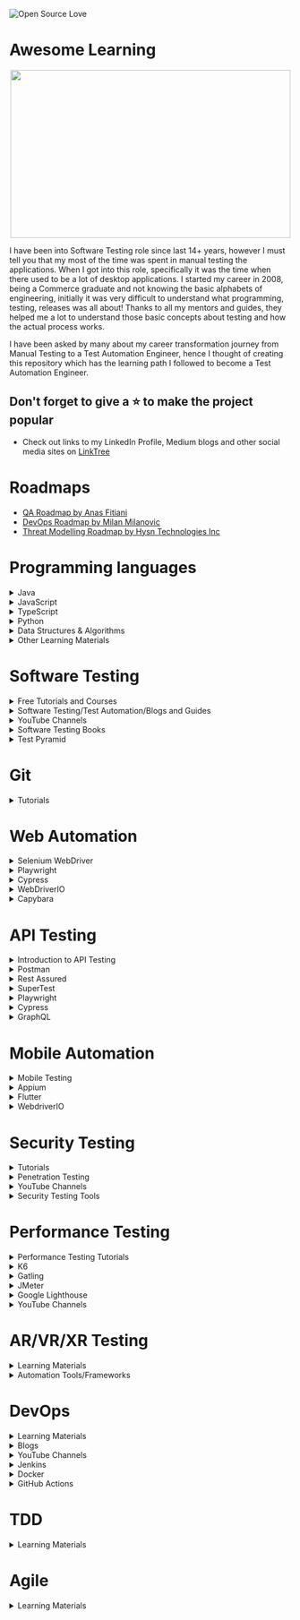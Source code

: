 
![Open Source Love](https://badges.frapsoft.com/os/v1/open-source.svg?v=103)

# Awesome Learning

<div align="center">
<img src="assets/poster.gif" width="500" height="300"/>
</div>

I have been into Software Testing role since last 14+ years, however I must tell you that my most of the time was spent in manual testing the applications. When I got into this role, specifically it was the time when there used to be a lot of desktop applications. I started my career in 2008, being a Commerce graduate and not knowing the basic alphabets of engineering, initially it was very difficult to understand what programming, testing, releases was all about! Thanks to all my mentors and guides, they helped me a lot to understand those basic concepts about testing and how the actual process works.

I have been asked by many about my career transformation journey from Manual Testing to a Test Automation Engineer, hence I thought of creating this repository which has the learning path I followed to become a Test Automation Engineer.

## Don't forget to give a :star: to make the project popular
- Check out links to my LinkedIn Profile, Medium blogs and other social media sites on [LinkTree](https://linktr.ee/faisalkhatri)

# Roadmaps
- [QA Roadmap by Anas Fitiani](https://github.com/fityanos/awesome-quality-assurance-roadmap)
- [DevOps Roadmap by Milan Milanovic](https://github.com/milanm/DevOps-Roadmap)
- [Threat Modelling Roadmap by Hysn Technologies Inc](https://github.com/hysnsec/awesome-threat-modelling)

# Programming languages 

<details>
<summary>Java</summary>

- [Java Programming Course by Angie Jones](https://testautomationu.applitools.com/java-programming-course/)
- [Beginners Book - Java Tutorials](https://beginnersbook.com/java-tutorial-for-beginners-with-examples/)
- [Learn Java Online](https://www.learnjavaonline.org/)
- [Learn Java - Codecademy](https://www.codecademy.com/learn/learn-java)
- [Java Best Practices](https://github.com/in28minutes/java-best-practices)
- [Java problems for practice - w3resources](https://www.w3resource.com/java-exercises/)
- [Java Problems for practice - Codingbat](https://codingbat.com/java)
- [Java Programming examples - Geeks for Geeks](https://www.geeksforgeeks.org/java-programming-examples/)
- [Java Programming examples - Programiz](https://www.programiz.com/java-programming/examples)
- [Java Programming examples - CodeAbbey](https://www.codeabbey.com/)
- [CodeGym](https://codegym.cc/)
- [SoloLearn](https://www.sololearn.com/learn/courses/java-introduction)
- [Java Design Patterns - Refactoring Guru](https://refactoring.guru/design-patterns)
- [Java Design Patterns - Github](https://github.com/iluwatar/java-design-patterns)
- [Introduction to Computer Science using Java](https://chortle.ccsu.edu/Java5/index.html#10)
- [W3Schools](https://www.w3schools.com/java/)
- [Head First Design Patterns](https://www.oreilly.com/library/view/head-first-design/0596007124/)
- [Clean Code](https://www.oreilly.com/library/view/clean-code-a/9780136083238/)
- [Refactoring](https://refactoring.guru/refactoring)
</details>

<details>
<summary>JavaScript</summary>

- [Beginners Series to JavaScript](https://learn.microsoft.com/en-us/shows/beginners-series-to-javascript/)
- [FreeCodeCamp.org](https://www.freecodecamp.org/news/learn-javascript-free-js-courses-for-beginners/)
- [learn-js](https://www.learn-js.org/)
- [Javascript.info](https://javascript.info/)
- [JavaScript Tutorial on Test Automation University](https://testautomationu.applitools.com/javascript-tutorial/)
- [Javascript.com](https://www.javascript.com/try)
- [W3Schools](https://www.w3schools.com/js/)
- [Eloquent JavaScript](https://eloquentjavascript.net/)
- [Full Stack Academy](https://www.fullstackacademy.com/blog/learn-javascript-for-free-13-online-tutorials-resources)
</details>

<details>
<summary>TypeScript</summary>

- [Learn TypeScript from Scratch](https://www.typescriptlang.org/docs/handbook/typescript-from-scratch.html)
- [TypeScript Course for Beginners](https://www.youtube.com/watch?v=BwuLxPH8IDs)
- [Learn TypeScript - The Ultimate Beginners Guide](https://www.freecodecamp.org/news/learn-typescript-beginners-guide/)
- [TypeScript Cash Course with Matt Pocock](https://learn.microsoft.com/en-us/shows/vs-code-livestreams/typescript-crash-course-with-matt-pocock)
- [TypeScript Tutorial](https://www.typescripttutorial.net/)
- [LearnTypeScript.dev](https://learntypescript.dev/)
- [TypeScriptLang.org](https://www.typescriptlang.org/)
- [TotalTypeScript](https://www.totaltypescript.com/tutorials)
- [TypeScript Full Tutorial by The Net Ninja](https://www.youtube.com/playlist?list=PL4cUxeGkcC9gUgr39Q_yD6v-bSyMwKPUI)
- [TypeScript Beginner's Course by Sam Pigott](https://dev.to/sam_piggott/full-typescript-beginner-s-course-free-22mg)
- [TypeScript Online Tests - Tutorials Teacher](https://www.tutorialsteacher.com/online-test/typescript-test)
- [TypeScript Tutorial in VSCode](https://code.visualstudio.com/docs/typescript/typescript-tutorial)
- [TypeScript](https://github.com/Microsoft/TypeScript)
- [Awesome TypeScript](https://github.com/semlinker/awesome-typescript)
- [Awesome TypeScript projects](https://github.com/brookshi/awesome-typescript-projects)
- [TypeScript Tips](https://github.com/jellydn/typescript-tips)
- [A curated list of awesome TypeScript resources](https://github.com/ellerbrock/awesome-typescript)
</details>

<details>
<summary>Python</summary>

- [Learn Python](https://www.learnpython.org/)
- [Python Programming course on FreeCodeCamp](https://www.freecodecamp.org/news/python-programming-course/)
- [Getting Started with Python - Python.org](https://www.python.org/about/gettingstarted/)
- [Python for Beginners](https://learn.microsoft.com/en-us/windows/python/beginners)
- [Introduction to Python](https://learn.microsoft.com/en-us/training/modules/intro-to-python/)
- [Python Tutorial - Test Automation University ](https://testautomationu.applitools.com/python-tutorial/)
- [Awesome Python](https://github.com/vinta/awesome-python)
- [Awesome Python Books](https://github.com/junnplus/awesome-python-books)
- [Python Tutorial - W3Schools](https://www.w3schools.com/python/)
- [Python Programming - Programiz](https://www.programiz.com/python-programming)
- [Learn Python - Kaggle.com](https://www.kaggle.com/learn/python)
- [Python Full Course - Bro Code](https://www.youtube.com/watch?v=XKHEtdqhLK8)
</details>

<details>
<summary>Data Structures & Algorithms</summary>

- [Awesome Algorithms](https://github.com/tayllan/awesome-algorithms) 
- [DS & A - Programiz](https://www.programiz.com/dsa)
- [DS & A in JavaScript](https://github.com/amejiarosario/dsa.js-data-structures-algorithms-javascript)
- [DS & A Problems](https://github.com/mandliya/algorithms_and_data_structures)
- [Algo Deck](https://github.com/teivah/algodeck)
</details>

<details>
<summary>Other Learning Materials </summary>

- [Project based learning](https://github.com/practical-tutorials/project-based-learning)
</details>


# Software Testing
<details>
<summary>Free Tutorials and Courses</summary>

- [Software Testing Help](https://www.softwaretestinghelp.com/)
- [Test Automation University](https://testautomationu.applitools.com/)
- [LambdaTest Learning Hub](https://www.lambdatest.com/learning-hub/)
- [Guru99.com](https://www.guru99.com/software-testing.html)
- [Software Testing Material](https://www.softwaretestingmaterial.com/)
- [Free Code Camp](https://www.freecodecamp.org/news/tag/software-testing/) 
- [Postman Learning Centre](https://learning.postman.com/docs/getting-started/introduction/)
- [BlazeMeter University](https://www.blazemeter.com/university)
- [Automation Testing for Beginner's - Ultimate Guide](https://blog.testproject.io/2020/03/26/automation-testing-for-beginners-ultimate-guide/)
- [Setting a Foundation for Successful Test Automation](https://testautomationu.applitools.com/setting-a-foundation-for-successful-test-automation/)
</details>

<details>
<summary>Software Testing/Test Automation/Blogs and Guides</summary>

- [Marting Fowler's Blog](https://martinfowler.com/tags/testing.html)
- [Angie Jone's Blog](https://angiejones.tech/)
- [Corina Pip's Blog](https://imalittletester.com/)
- [Filip hrics's Blog](https://filiphric.com/)
- [Alan Richardson's Blog](https://www.eviltester.com/blog/)
- [Mohammad Faisal Khatri's Blog](https://medium.com/@iamfaisalkhatri)
- [Jason Swett's Blog(Has a good collection of blogs related to ruby rails testing, docker and other testing stuff)](https://www.codewithjason.com/articles/)
- [Test Guild by Joe Colantonio](https://testguild.com/blog/)
- [Dan Ashby's Blog](https://danashby.co.uk/)
- [Google Testing Blog](https://testing.googleblog.com/)
- [TestProject's Blog](https://blog.testproject.io/)
- [LambdaTest Blog](https://www.lambdatest.com/blog/)
- [LambdaTest Learning Hub](https://www.lambdatest.com/learning-hub/)
- [pCloudy Blog ](https://www.pcloudy.com/blog/)
- [VTest Software Corp Blog](https://www.vtestcorp.com/blog/)
- [BrowserStack Blog](https://www.browserstack.com/blog/)
- [Software Testing News](https://www.softwaretestingnews.co.uk/)
- [OnTestAutomation](https://www.ontestautomation.com/blog/)
- [Articles by Lisa Crispin](https://lisacrispin.com/articles/) 
- [Wasiq Bhamla's Blog](https://medium.com/@WasiqB)
- [How they test?](https://github.com/abhivaikar/howtheytest)
</details>

<details>
<summary>YouTube Channels</summary>

- [Selenium Conference](https://www.youtube.com/@seleniumconf)
- [Appium Conference](https://www.youtube.com/playlist?list=PL9Z-JgiTsOYRCcJhDfmKAah9XmAp2b903)
- [Conf Engine](https://www.youtube.com/@ConfEngine)
- [GOTO Conferences](https://www.youtube.com/@GOTO-)
- [O'Reilly](https://www.youtube.com/@oreilly)
- [Programming with Mosh](https://www.youtube.com/@programmingwithmosh)
- [Free Code Camp](https://www.youtube.com/@freecodecamp)
- [LambdaTest](https://www.youtube.com/@LambdaTest)
- [Automation Testing with Joe Colantonio](https://www.youtube.com/@JoeColantonio)
- [Front-end Testing with Kevin](https://www.youtube.com/@frontendtesting)
- [BrowserStack](https://www.youtube.com/@Browserstack)
- [Sauce Labs](https://www.youtube.com/@SauceLabs_Official)
- [Faisal Khatri](https://www.youtube.com/@faisalkhatriqa)
</details>

<details>
<summary>Software Testing Books</summary>

- [Software Testing Books](https://github.com/clarabez/SoftwareTestingBooks)
- [Free Software Testing books](https://github.com/bigfool/free-software-testing-books/blob/master/free-software-testing-books.md#standards-in-software-testing)
- [Software Testing : A Craftsman's approach](https://malenezi.github.io/malenezi/SE401/Books/Software-Testing-A-Craftsman-s-Approach-Fourth-Edition-Paul-C-Jorgensen.pdf)
- [Agile Testing by Lisa Crispin](https://www.pdfdrive.com/agile-testing-e47964421.html)
- [The art of software testing](https://www.pdfdrive.com/the-art-of-software-testing-3rd-edition-e166742955.html)
- [Complete Guide to Test Automation -Arnon Axelrod](https://www.pdfdrive.com/complete-guide-to-test-automation-techniques-practices-and-patterns-for-building-and-maintaining-effective-software-projects-e184708672.html)
- [Experiences of Test Automation: Case Studies of Software Test Automation](https://www.pdfdrive.com/experiences-of-test-automation-case-studies-of-software-test-automation-e195404210.html) 
- [Software Quality Engineering: Testing, Quality Assurance, and Quantifable Improvement](https://www.pdfdrive.com/software-quality-engineering-testing-quality-assurance-and-e16540425.html)

</details>

<details>
<summary>Test Pyramid </summary>

- [Practical Test Pyramid - Martin Fowler](https://martinfowler.com/articles/practical-test-pyramid.html)
</details>


# Git

<details>
<summary>Tutorials </summary>

- [Learn Git Branching](https://learngitbranching.js.org/)
</details>


# Web Automation 

<details>
<Summary>Selenium WebDriver</Summary>

- [Selenium WebDriver Documentation](https://www.selenium.dev/documentation/)
- [Selenium Locator Strategies](https://www.selenium.dev/documentation/webdriver/elements/locators/)
- [Selenium WebDriver with Java](https://testautomationu.applitools.com/selenium-webdriver-tutorial-java/)
- [Selenium 4 in Java](https://testautomationu.applitools.com/selenium-4-java/)
- [Selenium WebDriver with Python](https://testautomationu.applitools.com/selenium-webdriver-python-tutorial/)
- [Selenium with JavaScript](https://www.selenium.dev/selenium/docs/api/javascript/index.html)
- [From Scripting to Framework with Selenium and C#](https://testautomationu.applitools.com/test-automation-framework-csharp/)
- [Codeless Test automation with Selenium IDE](https://testautomationu.applitools.com/codeless-test-automation-with-selenium-ide/)
- [Intro to Selenium WebDriver with .NET Core](https://testautomationu.applitools.com/intro-to-selenium-webdriver-with-net-core/)
- [Selenium WebDriver with Ruby](https://testautomationu.applitools.com/selenium-webdriver-with-ruby/)
- [Free Selenium WebDriver Course](https://automationintesting.com/selenium/java/course/)
- [Seleniumeasy.com](https://www.seleniumeasy.com/)
- [Selenium WebDriver example code](https://github.com/mfaisalkhatri/selenium4poc)
- [Selenium Tutorial - SoftwareTestingMaterial](https://www.softwaretestingmaterial.com/selenium-tutorial/)
- [Selenium Tutorial - SoftwareTestingHelp](https://www.softwaretestinghelp.com/selenium-tutorial-1/)
- [Selenium 4 WebDriver Hierarchy](https://www.lambdatest.com/blog/selenium-4-webdriver-hierarchy/)
- [How to handl dynamic dropdowns in Selenium](https://www.lambdatest.com/blog/handling-dropdowns-in-selenium-webdriver-java/)
- [How To Automate Shadow DOM In Selenium WebDriver](https://www.lambdatest.com/blog/shadow-dom-in-selenium/)
- [Writing Selenium Web Automation tests in Fluent way!](https://medium.com/@iamfaisalkhatri/writing-selenium-web-automation-tests-in-fluent-way-864db95ee67a)
- [End to End Testing using Selenium WebDriver and Java](https://medium.com/@iamfaisalkhatri/end-to-end-testing-using-selenium-webdriver-and-java-4ff8667716ca)
- [Blogs related to Selenium WebDriver by LambdaTest](https://www.lambdatest.com/blog/?s=selenium+webdriver)
- [Understanding CSS Selectors in Selenium](https://www.pcloudy.com/blogs/understanding-css-selectors-in-selenium/)
- [Everything you need to know about the Selenium IDE: Tutorial](https://www.pcloudy.com/blogs/everything-you-need-to-know-about-the-selenium-ide-tutorial/)
- [Executing Parallel Test Sessions with TestNG and Selenium WebDriver](https://www.pcloudy.com/blogs/executing-parallel-test-sessions-with-testng-and-selenium-webdriver/)
- [Parallel Execution of Tests using Selenium Grid 4 with Docker Compose](https://medium.com/@iamfaisalkhatri/parallel-execution-of-tests-using-selenium-grid-4-with-docker-compose-2dc243f4fe8b)
</details>

<details>
<summary>Playwright</summary>

- [Playwright Documentation - Nodejs](https://playwright.dev/docs/intro)
- [Playwright Documentation - Java](https://playwright.dev/java/docs/intro)
- [Playwright Documentation - Python](https://playwright.dev/python/docs/intro)
- [Playwright Documentation - .NET](https://playwright.dev/dotnet/docs/intro)
- [Playwright - YouTube](https://www.youtube.com/channel/UC46Zj8pDH5tDosqm1gd7WTg)
- [Playwright Locators](https://playwright.dev/docs/locators)
- [Playwright with JavaScript](https://testautomationu.applitools.com/js-playwright-tutorial/)
- [What is Microsoft Playwright JS?](https://testguild.com/what-is-microsoft-playwright-js/)
- [Testing Modern Web Apps with Playwright | OD110](https://www.youtube.com/watch?v=sAY9FmBih08)
- [An End To End Playwright Testing with TypeScript](https://www.youtube.com/watch?v=wawbt1cATsk)
- [Playwright Tutorial: Getting Started With Playwright Framework](https://www.lambdatest.com/blog/playwright-framework/)
- [Playwright - Github](https://github.com/microsoft/playwright)
- [Playing with Playwright](https://applitools.com/blog/playing-with-playwright/)
- [Interactive website to learn playwright](https://try.playwright.tech/)
</details>

<details> 
<summary>Cypress</summary>

- [Cypress Documentation](https://docs.cypress.io/guides/overview/why-cypress)
- [Introduction to Cypress](https://testautomationu.applitools.com/cypress-tutorial/)
- [Cypress with TypeScript](https://testautomationu.applitools.com/cypress-with-typescript/)
- [Advanced Cypress](https://testautomationu.applitools.com/advanced-cypress-tutorial/)
- [Filip Hric's blogs on Cypress](https://filiphric.com/blog)
- [Cypress Testing Tutorial](https://www.youtube.com/watch?v=jX3v3N6oN5M)
- [Learn Cypress](https://learn.cypress.io/)
- [Cypress - Youtube](https://www.youtube.com/@Cypressio)
</details>

<details>
<summary>WebDriverIO </summary>

- [WebdriverIO](https://webdriver.io/)
- [WebDriverIO - YouTube](https://www.youtube.com/watch?v=GAc031zGWTM&list=PLPO0LFyCaSo3oedws079pCNtppXAZdjv6)
- [UI Automation with WebdriverIO v7](https://testautomationu.applitools.com/webdriverio-7-tutorial/)
- [Automated Visual Testing with WebdriverIO](https://testautomationu.applitools.com/automated-visual-testing-javascript-webdriverio/)
- [WebApp Testing with WebdriverIO - Crash Course](https://www.youtube.com/watch?v=RJ2kwpzX8so)
- [WebDriverIo v8 Must Know Features with Christian Bromann](https://www.youtube.com/watch?v=OZXVcK-dJkQ)
- [WebDriverIO and Extended Debugging with Christian Bromann](https://www.youtube.com/watch?v=aX5TLGKhTKM)
- [WebDriverIO Wednesdays with Kevin](https://www.youtube.com/watch?v=k6FFwurWhf0&list=PL0y7qCn3hjLYGdFtm_qvF0mCdFnBKs2C7)
- [WebdrivreIO - Github](https://github.com/webdriverio/webdriverio)
</details>

<details>
<summary>Capybara</summary>

- [Introduction to Capybara](https://testautomationu.applitools.com/capybara-ruby/)
</details>



# API Testing 

<details>
<summary>Introduction to API Testing</summary>

- [REST API Concepts and examples](https://www.youtube.com/watch?v=7YcW25PHnAA)
- [Testing Strategies in a Microservice Architecture](https://martinfowler.com/articles/microservice-testing/)
- [What is an API? API for Beginners](https://www.youtube.com/watch?v=GZvSYJDk-us)
- [What is API Testing?](https://mfaisalkhatri.github.io/2020/08/08/apitesting/)
- [API Testing Tutorial](https://www.softwaretestinghelp.com/api-testing-tutorial/)
- [A Comprehensive API Testing Guide](https://www.softwaretestingmaterial.com/api-testing/)
- [Getting Started With Testing Microservices](https://alexromanov.github.io/2021/06/28/microservices-test-resources/)
- [JSON.org](https://www.json.org/json-en.html)
- [What is JSON?](https://www.w3schools.com/whatis/whatis_json.asp)
</details>

<details>
<summary>Postman</summary>

- [Postman Learning Center](https://learning.postman.com/docs/getting-started/introduction/)
- [15 days of Postman for Testers](https://www.postman.com/postman/workspace/15-days-of-postman-for-testers/overview)
- [Postman Beginner's Course - API Testing](https://www.youtube.com/watch?v=VywxIQ2ZXw4)
- [Postman API Crash Course - Clever Programmer](https://www.youtube.com/watch?v=Iq7eh6DhN6M)
- [Postman end to end Tutorials Saravanan Seenivasan](https://www.youtube.com/@SaravananSeenivasan)
- [API Testing Videos by Dimpy Adhikary - DTestHive](https://www.youtube.com/@DTestHive)
- [API Test Automation with Postman](https://testautomationu.applitools.com/postman-tutorial/)
- [Exploring Service APIs through Test Automation](https://testautomationu.applitools.com/exploring-service-apis-through-test-automation/)
- [newman](https://github.com/postmanlabs/newman)
- [Postman blogs](https://blog.postman.com/)
- [Using Postman Environment Variables & Auth Tokens](https://medium.com/@codebyjeff/using-postman-environment-variables-auth-tokens-ea9c4fe9d3d7)
- [API Testing using Postman](https://medium.com/aubergine-solutions/api-testing-using-postman-323670c89f6d)
</details>

<details>
<summary>Rest Assured</summary>

- [rest-assured.io](https://rest-assured.io/)
- [Rest Assured Usage Guide](https://github.com/rest-assured/rest-assured/wiki/Usage)
- [Automating your API tests with REST Assured](https://testautomationu.applitools.com/automating-your-api-tests-with-rest-assured/)
- [A Guide to REST-assured](https://www.baeldung.com/rest-assured-tutorial)
- [End to End API Testing using rest-assured](https://medium.com/@iamfaisalkhatri/end-to-end-api-testing-using-rest-assured-a58c4ea80255)
- [How to perform API testing with REST Assured](https://techbeacon.com/app-dev-testing/how-perform-api-testing-rest-assured)
- [James Willett - Rest Assured blogs](https://www.james-willett.com/blog/restassured/)
- [Rest Assured Example code](https://github.com/mfaisalkhatri/rest-assured-examples)
- [REST API Automation From Scratch](https://blog.testproject.io/2021/07/28/rest-api-automation-from-scratch/)
- [Rest Assured Tutorial](https://mindmajix.com/rest-assured-tutorial)
- [Creating data driven API tests with REST Assured and TestNG](https://www.ontestautomation.com/creating-data-driven-api-tests-with-rest-assured-and-testng/)
- [How to perform JSON Schema Validation using Rest-Assured?](https://medium.com/@iamfaisalkhatri/how-to-perform-json-schema-validation-using-rest-assured-64c3b6616a91)
</details>

<details>
<summary>SuperTest</summary>

- [SuperTest](https://www.npmjs.com/package/supertest)
- [API Testing in JavaScript](https://testautomationu.applitools.com/javascript-api-testing/)
- [Dead-Simple API Tests With SuperTest, Mocha, and Chai](https://dev-tester.com/dead-simple-api-tests-with-supertest-mocha-and-chai/)
- [API Testing using SuperTest](https://medium.com/@iamfaisalkhatri/api-testing-using-supertest-ea37522fa329)
- [API Testing using Jest and SuperTest](https://www.testingwithmarie.com/post/api-testing-using-jest-and-supertest)
</details>

<details>
<summary>Playwright</summary>

- [API Testing with Playwright](https://playwright.dev/docs/test-api-testing)
- [Using Playwright for API testing](https://reflect.run/articles/using-playwright-for-api-testing/)
- [API Testing with Playwright - GitHub](https://github.com/microsoft/playwright/blob/main/docs/src/test-api-testing-js.md)
</details>

<details>
<summary>Cypress</summary>

- [API & Integration Tests](https://learn.cypress.io/advanced-cypress-concepts/integration-and-api-tests)
- [A Step-By-Step Guide To Cypress API Testing](https://www.lambdatest.com/blog/cypress-api-testing/)
- [Cypress basics: API testing](https://filiphric.com/cypress-basics-api-testing)
- [API Testing with Cypress Series' Articles](https://dev.to/murillowelsi/series/12873)
- [Advanced Cypress](https://testautomationu.applitools.com/advanced-cypress-tutorial/)
- [How To Test API With Cypress | Filip Hric | Testμ 2022 | LambdaTest](https://www.youtube.com/watch?v=kENXELkT4O4)
</details>

<details>
<summary>GraphQL</summary>

- [GraphQL](https://graphql.org/)
- [GraphQL - GitHub](https://github.com/graphql)
- [A Beginner’s Guide to GraphQL](https://www.freecodecamp.org/news/a-beginners-guide-to-graphql-86f849ce1bec/)
- [Testing GraphQL API](https://blog.testproject.io/2020/06/23/testing-graphql-api/)
- [How to Test your GraphQL Endpoints](https://escape.tech/blog/testing-your-graphql-api/)
- [Writing Tests for GraphQL APIs using REST Assured](https://applitools.com/blog/writing-tests-graphql-apis-rest-assured/)
- [GraphQL Guides](https://www.graphql.com/guides/)
</details>


# Mobile Automation

<details>
<summary>Mobile Testing</summary>

- [Guide to Mobile Testing](https://medium.com/@iamfaisalkhatri/guide-to-mobile-testing-d0dd2d9b59f1)
- [Mobile App Testing Guide](https://blog.qatestlab.com/2020/09/04/mobile-app-testing-guide/)
- [Mobile Automation Testing Tools](https://www.lambdatest.com/blog/best-mobile-automation-testing-tools/)
- [What is an Android Emulator? How to Start and use it?](https://medium.com/@iamfaisalkhatri/what-is-an-android-emulator-how-to-start-and-use-it-66fdcf52be7e)
- [Emulator vs Simulator For Mobile Testing: Differences & Setup](https://www.lambdatest.com/blog/difference-between-emulator-vs-simulator-for-mobile-testing/)
- [Mobile App Testing Tutorials (A Complete Guide With 30+ Tutorials)](https://www.softwaretestinghelp.com/beginners-guide-to-mobile-application-testing/)
- [Mobile App Testing Tutorial: A Comprehensive Guide With Examples and Best Practices](https://www.lambdatest.com/learning-hub/mobile-app-testing)
- [Mobile Application Testing using Automation frameworks](https://www.browserstack.com/guide/mobile-application-testing-frameworks)
</details>

<details>
<summary>Appium</summary>

- [Appium Conference](https://www.youtube.com/playlist?list=PL9Z-JgiTsOYRCcJhDfmKAah9XmAp2b903)
- [Appium.io](https://appium.io/)
- [Appium Desired Capabilities](https://appium.io/docs/en/writing-running-appium/caps/)
- [Appium 2.0 Documentation](https://appium.github.io/appium/docs/en/2.0/)
- [Appium Inspector](https://github.com/appium/appium-inspector)
- [Appium Desktop](https://github.com/appium/appium-desktop)
- [Setting up Appium on MAC for automating iOS App](https://wasiqb.github.io/blogs/appium-automation-ios)
- [BEGINNERS GUIDE TO APPIUM AUTOMATION WITH JAVA FOR ANDROID APPS](https://wasiqb.wordpress.com/2017/04/19/beginners-guide-to-appium-automation-with-java-for-android-apps-part-2/)
- [Inspecting elements of an app using Appium Inspector and BrowserStack!](https://medium.com/@iamfaisalkhatri/inspecting-elements-of-an-app-using-appium-inspector-and-browserstack-32c095a5333c)
- [Mobile Automation with Appium in Java](https://testautomationu.applitools.com/appium-java-tutorial/)
- [Mobile Automation with Appium in JavaScript](https://testautomationu.applitools.com/appium-javascript-tutorial/)
- [Automated Mobile App Testing using Appium and Python](https://blog.testproject.io/2019/07/16/automated-mobile-app-using-appium-and-python/)
- [Appium Version 2.0 Fundamentals](https://university.blazemeter.com/)
- [Getting started with Appium 2.0: Your beginner’s guide](https://bitrise.io/blog/post/getting-started-with-appium-2-0-your-beginners-guide)
- [How To Identify Locators In Appium [With Examples]](https://www.lambdatest.com/blog/locators-in-appium/)
- [Automated App testing using Appium with TestNG](https://www.lambdatest.com/blog/appium-with-testng-tutorial/)
- [How To Test React Native Apps On iOS And Android](https://www.lambdatest.com/blog/test-react-native-apps-on-ios-and-android/)
- [Complete Tutorial On Appium Parallel Testing [With Examples]](https://www.lambdatest.com/blog/appium-parallel-testing/)
- [How to start Appium Server Programmatically?](https://medium.com/@iamfaisalkhatri/how-to-start-appium-server-programmatically-ec07292ab59)
- [Appium 2.0 Plugins](https://appium.github.io/appium/docs/en/2.0/ecosystem/#plugins)
- [Appium Gestures Plugin](https://github.com/AppiumTestDistribution/appium-gestures-plugin)
- [Build your own Appium 2.0 Driver by Srinivasan Sekar & Sai Krishna #SeConf 2022](https://www.youtube.com/watch?v=DWoqcZc3D5Y)
</details>

<details>
<summary>Flutter</summary>

- [Automating Tests for Flutter Apps](https://testautomationu.applitools.com/testing-flutter-apps/)
- [Flutter Testing Guide for Beginners - Part 1: Unit Tests & Setup](https://www.youtube.com/watch?v=hUAUAkIZmX0)
- [Flutter Testing Guide for Beginners – Part 2: Widget & Integration Tests](https://www.youtube.com/watch?v=Ghqry5dtgH4)
- [Testing Flutter apps](https://docs.flutter.dev/testing)
- [APPIUM For Android & iOS Mobile Apps Testing In Flutter](https://medium.flutterdevs.com/appium-for-android-ios-mobile-apps-testing-in-flutter-709cee06f3)
- [Automating Flutter Apps with Appium Flutter Driver using Appium Java Client](https://testsigma.com/blog/automating-flutter-apps-with-appium-flutter-driver/)
- [Appium Flutter Finder Java](https://github.com/ashwithpoojary98/javaflutterfinder)
- [CommonFinders Class Flutter](https://api.flutter.dev/flutter/flutter_test/CommonFinders-class.html)
- [Appium Flutter Driver](https://github.com/appium-userland/appium-flutter-driver)
- [Flutter App Test Automation poc | Appium Flutter Driver| Flutter Finder](https://www.youtube.com/watch?v=fsfMw_e7e9U)
- [Automated Flutter App Testing - Testingbot](https://testingbot.com/support/mobile/flutter.html#start)
- [Appium Flutter Driver - A Use Case Demo by Atmaram Naik](https://www.youtube.com/watch?v=hv74YaISJSg)

</details>

<details>
<summary>WebdriverIO </summary>

- [WebdriverIO documentation](https://webdriver.io/docs/gettingstarted)
- [Mobile Selectors](https://webdriver.io/docs/selectors#mobile-selectors)
- [Appium boilerplate](https://github.com/webdriverio/appium-boilerplate/)
- [Mobile e2e tests using WebdriverIO and Appium](https://dev.to/fmo91/mobile-e2e-tests-using-webdriverio-and-appium-4071)
- [Appium Service](https://webdriver.io/docs/appium-service)
- [Guide to setup appium webdriverIO project to test android | ios application](https://www.youtube.com/watch?v=Sk9CQ3BaW_w)
</details>

# Security Testing

<details>
<summary>Tutorials</summary>

- [OWASP Top 10](https://owasp.org/www-project-top-ten/)
- [ZAProxy](https://www.zaproxy.org/)
- [Security Testing Guide](https://github.com/OWASP/wstg/tree/master/document)
- [Security Testing Tutorial](https://www.softwaretestingmaterial.com/security-testing-tutorial/)
- [OWASP Web Security Testing Guide](https://www.softwaretestinghelp.com/how-to-test-application-security-web-and-desktop-application-security-testing-techniques/)
- [Web Application Security Testing Guide](https://www.softwaretestinghelp.com/security-testing-of-web-applications/)
- [Security Testing](https://www.geeksforgeeks.org/software-testing-security-testing/)
- [OWASP Mobile Security](https://owasp.org/www-project-mobile-app-security/)
- [Hacksplaining](https://www.hacksplaining.com/owasp)
- [OWASP Top 10 Vulnerabilities](https://www.softwaretestinghelp.com/owasp-top-10-security-vulnerabilities/)
- [OWASP Top 10 2021](https://owasp.org/Top10/)
- [OWASP Top 10 tools and tactics](https://resources.infosecinstitute.com/topic/owasp-top-10-tools-and-tactics/)
- [awesome-security](https://github.com/sbilly/awesome-security)
- [awesome web security](https://github.com/qazbnm456/awesome-web-security)
- [awesome Hacking](https://github.com/qazbnm456/awesome-web-security)
- [awesome web hacking](https://github.com/infoslack/awesome-web-hacking)
- [awesome mobile security](https://github.com/vaib25vicky/awesome-mobile-security)
- [awesome-appsec](https://github.com/paragonie/awesome-appsec)
- [awesome-api-security](https://github.com/arainho/awesome-api-security)
- [Threat Modelling](https://owasp.org/www-community/Threat_Modeling)
- [What is Threat Modelling and How does it work?](https://www.mygreatlearning.com/blog/what-is-threat-modeling-and-how-does-it-work/)
- [What is CVE?](https://www.redhat.com/en/topics/security/what-is-cve)
</details>

<details> 
<summary>Penetration Testing</summary>

- [Penetration testing guide](https://www.softwaretestinghelp.com/penetration-testing-guide/)
- [Pentesterlabs](https://pentesterlab.com/)
- [The Beginner’s Guide to API Hacking - DANA EPP'S BLOG](https://danaepp.com/beginners-guide-to-api-hacking)
- [Hacking APIs: Workshop - Corey Ball](https://sway.office.com/HVrL2AXUlWGNDHqy)
- [MalAPI by mrd0x](https://malapi.io/)
- [What is DAST?](https://www.softwaretestinghelp.com/what-is-dast/)
- [What is RAST?](https://www.softwaretestinghelp.com/rasp-tutorial/)
- [What is SAST](https://www.softwaretestinghelp.com/sast-tutorial/)
- [What is IAST](https://www.softwaretestinghelp.com/what-is-iast/)
- [Difference between DAST,SAST, IAST and RAST](https://www.softwaretestinghelp.com/differences-between-sast-dast-iast-and-rasp/)
- [SAST, DAST and IAST](https://www.getastra.com/blog/security-audit/interactive-application-security-testing/)
- [CyberSecurity - Codeacademy](https://www.codecademy.com/catalog/subject/cybersecurity)
- [Collection of Penetration Testing resources](https://github.com/wtsxDev/Penetration-Testing#penetration-testing-resources)
- [Penetration Testing Full Course - FreeCodeCamp.org](https://www.freecodecamp.org/news/full-penetration-testing-course/)
</details>

<details>

<summary>YouTube Channels</summary>

- [OWASP Foundation](https://www.youtube.com/@OWASPGLOBAL)
- [OWASP Top 10 2021 - The List and How You Should Use It](https://www.youtube.com/watch?v=hryt-rCLJUA)
- [2021 OWASP Top Ten Overview - F5 DevCentral](https://www.youtube.com/watch?v=uu7o6hEswVQ&list=PLyqga7AXMtPOguwtCCXGZUKvd2CDCmUgQ)
- [API hacking for the Actually Pretty Inexperienced hacker with Katie Paxton-Fear](https://www.youtube.com/watch?v=qqmyAxfGV9c)
- [OWASP Devslop](https://www.youtube.com/@OWASPDevSlop)
- [A Starters Guide to Pentesting with OWASP](https://www.youtube.com/watch?v=AO_sqXb-gKE)
- [Actionable Security Testing Tips on the TestGuild Security Testing](https://www.youtube.com/playlist?list=PL9AgRtJkydU3JzSZcwWxMwrrzg9SSGWwH)
</details>

<details>
<summary>Security Testing Tools</summary>

- [Vulnerability Scanning Tools](https://owasp.org/www-community/Vulnerability_Scanning_Tools)
- [19 Powerful Penetration Testing tools](https://www.softwaretestinghelp.com/penetration-testing-tools/)
- [Top 10 Open Source Security Testing Tools for Web Apps](https://hackr.io/blog/top-10-open-source-security-testing-tools-for-web-applications)
- [10 best mobile app security testing tools](https://www.softwaretestinghelp.com/mobile-app-security-testing-tools/)
- [API Security Tools](https://owasp.org/www-community/api_security_tools)
- [Snyk.io](https://snyk.io/)
- [Pynt.io](https://www.pynt.io/)
- [Black Duck](https://community.synopsys.com/s/)
- [Checkmarx](https://checkmarx.com/)
</details>

# Performance Testing

<details>
<summary>Performance Testing Tutorials</summary>

- [A Complete Performance Testing Guide With Examples](https://www.softwaretestinghelp.com/introduction-to-performance-testing-loadrunner-training-tutorial-part-1/)
- [What is Performance Testing?](https://www.techtarget.com/searchsoftwarequality/definition/performance-testing)
- [Master Performance Testing](https://university.blazemeter.com/)
- [Performance Testing vs. Load Testing vs. Stress Testing](https://www.blazemeter.com/blog/performance-testing-vs-load-testing-vs-stress-testing)
- [What is Throughput in Performance Testing?](https://testguild.com/performance-testing-what-is-throughput/)
- [Load Testing Best Practices](https://loadninja.com/load-testing/)
- [Tools and Techniques for Performance and Load Testing](https://testautomationu.applitools.com/performance-and-load-testing/)
- [awesome-performance-testing](https://github.com/andriisoldatenko/awesome-performance-testing)
- [15 Top Load Testing Tools Open Source MUST KNOW in 2021](https://www.youtube.com/watch?v=KECr2BujqtM)
- [15 BEST Performance Testing Tools (Load Testing Tools) In 2023](https://www.softwaretestinghelp.com/performance-testing-tools-load-testing-tools/)
- [Performance Testing Tools: Types, Use & More](https://www.knowledgehut.com/blog/software-testing/performance-testing-tools)
</details>

<details> 
<summary>K6</summary>

- [Beginner’s Guide to Load Testing with k6](https://medium.com/swlh/beginners-guide-to-load-testing-with-k6-85ec614d2f0d)
- [API performance testing with k6](https://circleci.com/blog/api-performance-testing-with-k6/)
- [K6 - Usage Guide and Docs](https://k6.io/docs/)
- [K6 - Examples and Tutorials](https://k6.io/docs/examples/)
- [K6 - API Load Testing](https://k6.io/docs/testing-guides/api-load-testing/)
- [How to get started with K6?](https://isitobservable.io/site-reliability-engineering/how-to-get-started-with-k6)
- [Grafana K6](https://github.com/grafana/k6)
- [Performance Testing with K6](https://github.com/cajames/performance-testing-with-k6)
</details>


<details>
<summary>Gatling</summary>

- [Free Gatling Courses on Gatling Academy](https://academy.gatling.io/collections)
- [awesome-gatling](https://github.com/aliesbelik/awesome-gatling)
- [Gatling Tutorial: Getting Started With Gatling Load Testing](https://www.softwaretestinghelp.com/gatling-tutorial/)
- [Gatling Quickstart](https://gatling.io/docs/gatling/tutorials/quickstart/)
- [Load Testing with Gatling - James Willett](https://www.james-willett.com/gatling-load-testing-complete-guide/)
- [Intro to Gatling](https://www.baeldung.com/introduction-to-gatling)
- [8 Reasons You Should Use Gatling for Load Testing](https://www.blazemeter.com/blog/gatling-load-testing)
</details>

<details>
<summary>JMeter</summary>

- [Jeter Documentation](https://jmeter.apache.org/)
- [JMeter -Github](https://github.com/apache/jmeter)
- [JMeter Plugins](https://jmeter-plugins.org/)
- [JMeter Maven Plugin](https://github.com/jmeter-maven-plugin/jmeter-maven-plugin)
- [JMeter Tutorials: The Complete Free Training On JMeter](https://www.softwaretestinghelp.com/jmeter-tutorials/)
- [JMeter Tutorial](https://www.blazemeter.com/blog/jmeter-tutorial)
- [JMeter Tutorials - SWTestacademy](https://www.swtestacademy.com/category/performance-testing/jmeter/)
- [JMeter Tutorial - Great Learning](https://www.mygreatlearning.com/jmeter/tutorials)
- [Intro to JMeter - Baeldung](https://www.baeldung.com/jmeter)
- [awesome-jmeter](https://github.com/aliesbelik/awesome-jmeter)
</details>

<details>
<summary>Google Lighthouse</summary>

- [Lighthouse - GitHub](https://github.com/GoogleChrome/lighthouse)
- [What Is Google Lighthouse and How to Use It?](https://www.elegantthemes.com/blog/wordpress/what-is-google-lighthouse-and-how-to-use-it)
- [Introduction to Chrome Lighthouse](https://www.freecodecamp.org/news/introduction-to-chrome-lighthouse/)
</details>

<details>
<summary>YouTube Channels</summary>

- [Actionable Performance Testing & SRE Tips on the TestGuild Performance Podcast](https://www.youtube.com/playlist?list=PL9AgRtJkydU3pQfcrQmDrGMbx3aNMnLnW)
- [Gatling Tutorials for Beginners - James Willett](https://www.youtube.com/playlist?list=PLw_jGKXm9lIYpTotIJ-R31pXS7qqwXstt)
- [K6](https://www.youtube.com/@k6io)
- [JMeter Tutorials](https://www.youtube.com/playlist?list=PLCYqwbyDA33R5p7f0oBcQ7DdYOG16x5KL)
- [Gatling Corp](https://www.youtube.com/channel/UCaNih6sKuJ9DIMjTEW1EAlQ)
- [How To Test Software Performance](https://www.youtube.com/watch?v=7koEc8iX7AM)
- [What Is Google Lighthouse and How to Use It?](https://www.youtube.com/watch?v=VyaHwvPWuZU)
</details>

# AR/VR/XR Testing
<details>
<summary>Learning Materials</summary>

- [What is MetaVerse? | VR, AR, MR and XR](https://medium.com/@iamfaisalkhatri/what-is-metaverse-vr-ar-mr-and-xr-4b77b6f6391a)
- [AR/VR Testing Tutorial – How To Perform AR/VR Testing](https://www.softwaretestingmaterial.com/ar-vr-testing/)
- [All You Need To Know About Augmented Reality Testing](https://mobidev.biz/blog/how-test-augmented-reality-applications)
- [Arium — An Automation framework for Unity/XR](https://medium.com/xrpractices/arium-an-automation-framework-for-unity-xr-d51ed608e8b0)
- [How to Test Voice Recognition in 4 Steps With Perfecto](https://www.perfecto.io/blog/test-voice-recognition-perfecto)
- [Audio Capture From iOS Simulators and Real Devices](https://appium.io/docs/en/writing-running-appium/ios/audio-capture/)
- [How To Do Virtual Augmented Reality Testing](https://testguild.com/testing-virtual-augmented-reality/)
- [Visual Testing of AR, VR, and MR in Research Focused Product Delivery](https://applitools.com/blog/visual-testing-of-virtual-reality/)

</details>


<details>
<summary>Automation Tools/Frameworks </summary>

- [Arium Framework](https://github.com/thoughtworks/Arium)

</details>


# DevOps

<details>
<summary>Learning Materials</summary>

- [Free Devops Books](https://github.com/nkatre/Free-DevOps-Books-1)
- [Lets-DevOps/awesome-learning](https://github.com/Lets-DevOps/awesome-learning)
- [What is CI/CD?](https://www.redhat.com/en/topics/devops/what-is-ci-cd#ci/cd-tools)
- [What is CI/CD Pipeline?](https://www.redhat.com/en/topics/devops/what-cicd-pipeline)
- [annfelix/DEVOPS-WORLD](https://github.com/annfelix/DEVOPS-WORLD)
- [Continuous Integration Patterns and Anti-Patterns](https://dzone.com/refcardz/continuous-integration)
- [Learn How to Set Up a CI/CD Pipeline From Scratch](https://dzone.com/articles/learn-how-to-setup-a-cicd-pipeline-from-scratch)
- [How to use Docker for Automation Testing?](https://www.engati.com/blog/docker-for-automation-testing)
- [Test Automation in DevOps](https://testautomationu.applitools.com/test-automation-in-devops/)
- [Continuous Testing with Azure DevOps](https://testautomationu.applitools.com/azure-devops-tutorial/)
- [Scaling tests with Docker](https://testautomationu.applitools.com/scaling-tests-with-docker/)
- [Whole Team Approach to Continuous Testing](https://testautomationu.applitools.com/the-whole-team-approach-to-continuous-testing/)


</details>

<details>
<summary>Blogs</summary>

- [DevOps.com](https://devops.com/category/blogs/ai/)
- [ContinuousDelivery.com](https://continuousdelivery.com/)
- [Continuous Deliver in DevOps](https://www.softwaretestinghelp.com/continuous-delivery-in-devops/)
- [Devops Testing](https://medium.com/@iamfaisalkhatri/devops-testing-vtest-blog-635d88de352f)
- [Practical Guide to Continuous Intergration for Automation Testing](https://medium.com/@iamfaisalkhatri/practical-guide-on-continuous-integration-for-automation-tests-vtest-blog-23e6d37f523f)
- [Jez Humble's Blog](https://continuousdelivery.com/)
- [Dave Farley's Blog](https://www.davefarley.net/)
- [Gasper Vitta's Blog(Lots of cool stuff on CI/CD, docker, testing)](https://www.gasparevitta.com/)
- [What is Continuous Testing?](https://medium.com/@iamfaisalkhatri/what-is-continuous-testing-lambdatest-bd2c464b414c)
</details>

 <details>
 <summary>YouTube Channels</summary>

- [Dave Farley - Continuous Delivery](https://www.youtube.com/@ContinuousDelivery)
- [DevOps Engineering Course for Beginners](https://www.youtube.com/watch?v=j5Zsa_eOXeY)
- [What is DevOps?](https://www.youtube.com/watch?v=kBV8gPVZNEE)
- [DevOps Prerequisites Course - Getting started with DevOps](https://www.youtube.com/watch?v=Wvf0mBNGjXY)
 </details>


<details>
<summary>Jenkins </summary>

- [Jenkins Tutorials](https://www.jenkins.io/doc/tutorials/)
- [Jekins Beginners Tutorials](https://www.softwaretestinghelp.com/jenkins-tutorials/)
- [Jenkins CI Tutorials](https://www.softwaretestinghelp.com/jenkins-ci-tutorial/)
- [Testing with Jenkins](https://www.jenkins.io/doc/developer/testing/)
- [Jenkins Tutorial](https://testautomationu.applitools.com/jenkins-tutorial/)
- [Jenkins YouTube Channel](https://www.youtube.com/@jenkinscicd)
- [Selenium Continuous Integration with Jenkins](https://www.softwaretestingmaterial.com/selenium-continuous-integration/)
- [What is Jenkins and How does it work?](https://www.techtarget.com/searchsoftwarequality/definition/Jenkins)
- [What is Jenkins? How to Use Jenkins for CI/CD and Testing](https://applitools.com/blog/what-is-jenkins-how-to-use-jenkins-ci-testing/)
- [Jenkins Tutorial for Beginners: A Comprehensive Guide With Examples and Best Practices](https://www.lambdatest.com/learning-hub/jenkins)
- [Jenkins Full Course in 4 Hours | Jenkins Tutorial For Beginners](https://www.youtube.com/watch?v=3a8KsB5wJDE)
- [ssbostan/jenkins-tutorial](https://github.com/ssbostan/jenkins-tutorial)

</details>

<details>
<summary>Docker</summary>

- [Docker](https://www.youtube.com/@DockerIo)
- [Play with Docker](https://www.docker.com/play-with-docker/)
- [Learn Docker Online](https://learndocker.online/)
- [Docker Curriculum](https://docker-curriculum.com/#)
- [Learning Docker](https://github.com/willitscale/learning-docker)
- [veggiemonk/awesome-docker](https://github.com/veggiemonk/awesome-docker)
- [The Ultimate Guide to End to End Tests with Selenium and Docker](https://www.freecodecamp.org/news/end-to-end-tests-with-selenium-and-docker-the-ultimate-guide/)
- [Docker full Course](https://dev.to/techworld_with_nana/full-docker-course-free-4hl3)
- [Training - Play with Docker](https://training.play-with-docker.com/)
- [Docker Tutorial for Beginners by Mosh](https://www.youtube.com/watch?v=pTFZFxd4hOI)
- [Docker Labs](https://github.com/docker/labs)
- [Docker Tutorial for Beginners | Docker Full Course](https://www.youtube.com/watch?v=zJ6WbK9zFpI)
- [Docker Tutorial for Beginners - A Full DevOps Course on How to Run Applications in Containers](https://www.youtube.com/watch?v=fqMOX6JJhGo)
- [Docker Containers and Kubernetes Fundamentals – Full Hands-On Course](https://www.youtube.com/watch?v=kTp5xUtcalw)
- [Docker Tutorial for Beginners [FULL COURSE in 3 Hours]](https://www.youtube.com/watch?v=3c-iBn73dDE)
- [Parallel Execution of Tests using Selenium Grid 4 with Docker Compose](https://medium.com/@iamfaisalkhatri/parallel-execution-of-tests-using-selenium-grid-4-with-docker-compose-2dc243f4fe8b)
- [Introduction to Docker Compose](https://www.baeldung.com/ops/docker-compose)
- [Docker Compose Documentation](https://docs.docker.com/get-started/08_using_compose/)
- [docker/compose](https://github.com/docker/compose)

</details>

<details>
<summary>GitHub Actions</summary>

- [GitHub Actions Documentation](https://docs.github.com/en/actions)
- [Automate your workflow from idea to production](https://github.com/features/actions)
- [How to setup GitHub Actions for NodeJS project?](https://medium.com/@iamfaisalkhatri/how-to-setup-github-actions-for-node-js-project-1edd6ce1dbe1)
- [GitHub Actions Tutorial - Basic Concepts and CI/CD Pipeline with Docker](https://www.youtube.com/watch?v=R8_veQiYBjI)
- [How to setup Github Actions for Java with Maven project?](https://medium.com/@iamfaisalkhatri/how-to-setup-github-actions-for-java-with-maven-project-b6fe394be508)
</details>

# TDD
<details> 
<summary>Learning Materials</summary>

- [Awesome TDD](https://github.com/unicodeveloper/awesome-tdd)
- [TestDrivenDevelopment - Martin Fowler](https://martinfowler.com/bliki/TestDrivenDevelopment.html)
- [TDD Is The Best Design Technique - Dave Farley](https://www.youtube.com/watch?v=ln4WnxX-wrw)
- [The 3 Types of Unit Test in TDD • Dave Farley • GOTO 2022](https://www.youtube.com/watch?v=ihOUzzwPFIk)
- [Test Driven Development vs Behavior Driven Development • Dave Farley • GOTO 2022](https://www.youtube.com/watch?v=ILmSEyeM9IU)
- [TDD | Dave Farley's Blog](https://www.davefarley.net/?cat=16)
- [Test *Driven* Development - Dave Farley](https://www.davefarley.net/?p=220)
- [Test Driven Development is the best thing that has happened to software design](https://www.thoughtworks.com/en-in/insights/blog/test-driven-development-best-thing-has-happened-software-design)
- [TDD Quick Guide](https://brainhub.eu/library/test-driven-development-tdd)
</details>

# Agile

<details>
<summary>Learning Materials </summary>

- [Awesome Agile](https://github.com/lorabv/awesome-agile)
- [What is Agile?](https://www.coursera.org/articles/what-is-agile-a-beginners-guide)
- [Agile in a nutshell](http://www.agilenutshell.com/)
- [Agile Software blogs by Mike Cohn](https://www.mountaingoatsoftware.com/blog)
- [Agile Software Guide - Martin Fowler](https://martinfowler.com/agile.html)
- [What is Scrum?](https://www.scrum.org/resources/what-is-scrum)
- [Agile 101](https://www.agilealliance.org/agile101/)
- [Agile Manifesto](https://agilemanifesto.org/)
- [Agile Methodology Tutorial for Beginners](https://www.youtube.com/watch?v=KNBHQ0pyaG8)
- [Planning Poker](https://planningpoker.live/)
- [Agile Retrospectives](https://www.easyagile.com/blog/retrospectives/)
- [Agile Retrospective Meetings](https://www.softwaretestinghelp.com/agile-retrospective-meetings/)
- [Agile Sprint planning](https://www.easyagile.com/blog/agile-sprint-planning/)
- [7 Lessons Agile Can Teach Us about Leadership](https://www.agileconnection.com/article/7-lessons-agile-can-teach-us-about-leadership)
- [DZone Agile blogs](https://dzone.com/agile)
- [Agile Testing - LambdaTest Learning Hub](https://www.lambdatest.com/learning-hub/agile-testing)
- [Agilemania's blogs](https://agilemania.com/blog/)

</details>

<!-- 
<details>
<summary> </summary>
</details> -->